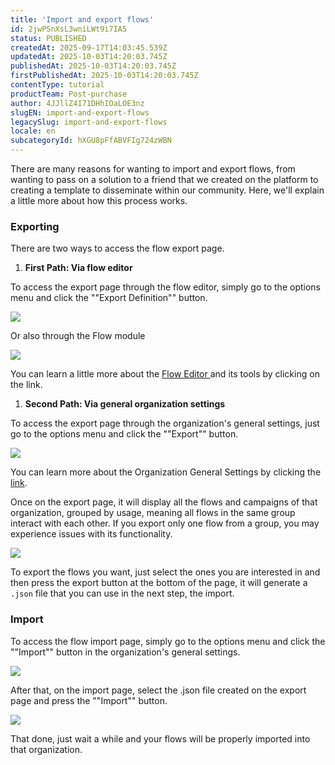```yaml
---
title: 'Import and export flows'
id: 2jwPSnXsL3wniLWt9i7IA5
status: PUBLISHED
createdAt: 2025-09-17T14:03:45.539Z
updatedAt: 2025-10-03T14:20:03.745Z
publishedAt: 2025-10-03T14:20:03.745Z
firstPublishedAt: 2025-10-03T14:20:03.745Z
contentType: tutorial
productTeam: Post-purchase
author: 4JJllZ4I71DHhIOaLOE3nz
slugEN: import-and-export-flows
legacySlug: import-and-export-flows
locale: en
subcategoryId: hXGU8pFfABVFIg724zWBN
---
```


There are many reasons for wanting to import and export flows, from wanting to pass on a solution to a friend that we created on the platform to creating a template to disseminate within our community. Here, we'll explain a little more about how this process works.

### **Exporting**

There are two ways to access the flow export page.
  1. **First Path: Via flow editor**

To access the export page through the flow editor, simply go to the options menu and click the ""Export Definition"" button.

![](https://cdn.statically.io/gh/vtexdocs/help-center-content/refs/heads/main/docs/en/tutorials/weni-by-vtex/flows/import-and-export-flows_1.png)

Or also through the Flow module

![](https://cdn.statically.io/gh/vtexdocs/help-center-content/refs/heads/main/docs/en/tutorials/weni-by-vtex/flows/import-and-export-flows_2.png)

You can learn a little more about the [Flow Editor ](/l/en/flows-category/flow-editor-tools)and its tools by clicking on the link.

  1. **Second Path: Via general organization settings**

To access the export page through the organization's general settings, just go to the options menu and click the ""Export"" button.

![](https://cdn.statically.io/gh/vtexdocs/help-center-content/refs/heads/main/docs/en/tutorials/weni-by-vtex/flows/import-and-export-flows_3.png)

You can learn more about the Organization General Settings by clicking the [link](/l/en/generalsettings/general-organization-s-settings).

Once on the export page, it will display all the flows and campaigns of that organization, grouped by usage, meaning all flows in the same group interact with each other.
If you export only one flow from a group, you may experience issues with its functionality.

![](https://cdn.statically.io/gh/vtexdocs/help-center-content/refs/heads/main/docs/en/tutorials/weni-by-vtex/flows/import-and-export-flows_4.png)

To export the flows you want, just select the ones you are interested in and then press the export button at the bottom of the page, it will generate a `.json` file that you can use in the next step, the import.

### Import

To access the flow import page, simply go to the options menu and click the ""Import"" button in the organization's general settings.

![](https://cdn.statically.io/gh/vtexdocs/help-center-content/refs/heads/main/docs/en/tutorials/weni-by-vtex/flows/import-and-export-flows_5.png)

After that, on the import page, select the .json file created on the export page and press the ""Import"" button.

![](https://cdn.statically.io/gh/vtexdocs/help-center-content/refs/heads/main/docs/en/tutorials/weni-by-vtex/flows/import-and-export-flows_6.png)

That done, just wait a while and your flows will be properly imported into that organization.
